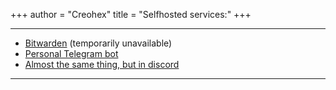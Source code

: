 +++
author = "Creohex"
title = "Selfhosted services:"
+++

---

* [Bitwarden](https://creohex.site/bitwarden) (temporarily unavailable)
* [Personal Telegram bot](https://t.me/octocord_peon_bot)
* [Almost the same thing, but in discord](https://discord.com/users/598816035323510795)

---
